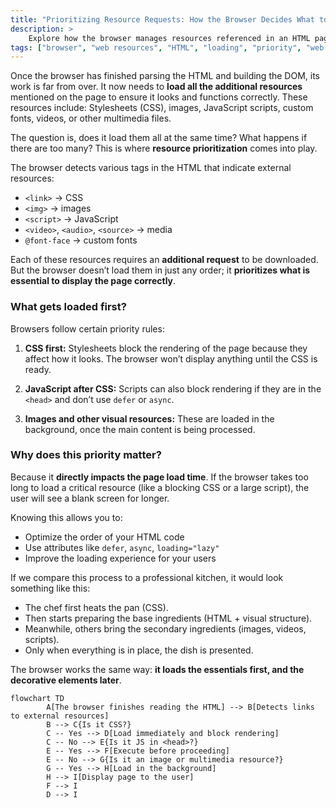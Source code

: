 ```yaml
---
title: "Prioritizing Resource Requests: How the Browser Decides What to Load First"
description: >
    Explore how the browser manages resources referenced in an HTML page (such as stylesheets, images, and scripts). Learn what gets loaded first, what can block rendering, and how to optimize the delivery of visual content.
tags: ["browser", "web resources", "HTML", "loading", "priority", "web performance"]
---
```


Once the browser has finished parsing the HTML and building the DOM, its work is far from over. It now needs to **load all the additional resources** mentioned on the page to ensure it looks and functions correctly. These resources include: Stylesheets (CSS), images, JavaScript scripts, custom fonts, videos, or other multimedia files.

The question is, does it load them all at the same time? What happens if there are too many? This is where **resource prioritization** comes into play.

The browser detects various tags in the HTML that indicate external resources:

- `<link>` → CSS
- `<img>` → images
- `<script>` → JavaScript
- `<video>`, `<audio>`, `<source>` → media
- `@font-face` → custom fonts

Each of these resources requires an **additional request** to be downloaded. But the browser doesn’t load them in just any order; it **prioritizes what is essential to display the page correctly**.

### What gets loaded first?

Browsers follow certain priority rules:

1. **CSS first:** Stylesheets block the rendering of the page because they affect how it looks. The browser won’t display anything until the CSS is ready.

2. **JavaScript after CSS:** Scripts can also block rendering if they are in the `<head>` and don’t use `defer` or `async`.

3. **Images and other visual resources:** These are loaded in the background, once the main content is being processed.

### Why does this priority matter?

Because it **directly impacts the page load time**. If the browser takes too long to load a critical resource (like a blocking CSS or a large script), the user will see a blank screen for longer.

Knowing this allows you to:

- Optimize the order of your HTML code
- Use attributes like `defer`, `async`, `loading="lazy"`
- Improve the loading experience for your users

If we compare this process to a professional kitchen, it would look something like this:

- The chef first heats the pan (CSS).
- Then starts preparing the base ingredients (HTML + visual structure).
- Meanwhile, others bring the secondary ingredients (images, videos, scripts).
- Only when everything is in place, the dish is presented.

The browser works the same way: **it loads the essentials first, and the decorative elements later**.

```mermaid
flowchart TD
        A[The browser finishes reading the HTML] --> B[Detects links to external resources]
        B --> C{Is it CSS?}
        C -- Yes --> D[Load immediately and block rendering]
        C -- No --> E{Is it JS in <head>?}
        E -- Yes --> F[Execute before proceeding]
        E -- No --> G{Is it an image or multimedia resource?}
        G -- Yes --> H[Load in the background]
        H --> I[Display page to the user]
        F --> I
        D --> I
```
